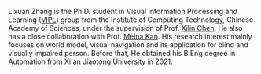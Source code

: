 Lixuan Zhang is the Ph.D. student in Visual Information Processing and Learning ([VIPL](http://vipl.ict.ac.cn/en/)) group from the Institute of Computing Technology, Chinese Academy of Sciences, under the supervision of Prof. [Xilin Chen](http://vipl.ict.ac.cn/people/_xlchen/). He also has a close collaboration with Prof. [Meina Kan](https://vipl.ict.ac.cn/homepage/mnkan/index.html). His research interest mainly focuses on world model, visual navigation and its application for blind and visually impaired person. Before that, He obtained his B.Eng degree in Automation from Xi'an Jiaotong University in 2021.


<!-- My research interest includes neural machine translation and computer vision. I have published more than xx papers at the top international AI conferences with total <a href='https://scholar.google.com/citations?user=btKkMTMAAAAJ'>google scholar citations <strong><span id='total_cit'>260000+</span></strong></a> (You can also use google scholar badge <a href='https://scholar.google.com/citations?user=btKkMTMAAAAJ'><img src="https://img.shields.io/endpoint?url={{ url | url_encode }}&logo=Google%20Scholar&labelColor=f6f6f6&color=9cf&style=flat&label=citations"></a>). -->